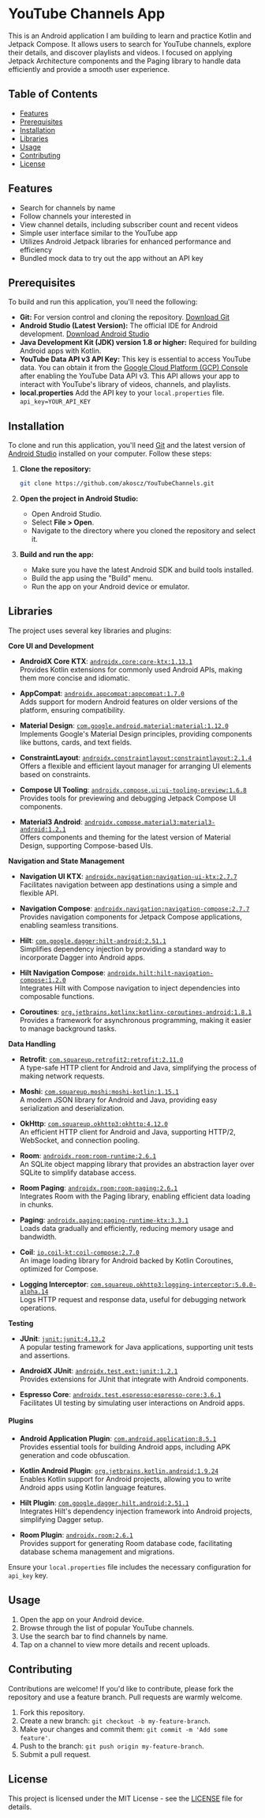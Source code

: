 
# YouTube Channels App

This is an Android application I am building to learn and practice Kotlin and Jetpack Compose. It allows users to search for YouTube channels, explore their details, and discover playlists and videos.  I focused on applying Jetpack Architecture components and the Paging library to handle data efficiently and provide a smooth user experience.

## Table of Contents

- [Features](#features)
- [Prerequisites](#prerequisites)
- [Installation](#installation)
- [Libraries](#libraries)
- [Usage](#usage)
- [Contributing](#contributing)
- [License](#license)

## Features

- Search for channels by name
- Follow channels your interested in
- View channel details, including subscriber count and recent videos
- Simple user interface similar to the YouTube app
- Utilizes Android Jetpack libraries for enhanced performance and efficiency
- Bundled mock data to try out the app without an API key

## Prerequisites
To build and run this application, you'll need the following:

* **Git:** For version control and cloning the repository. [Download Git](https://git-scm.com)
* **Android Studio (Latest Version):** The official IDE for Android development. [Download Android Studio](https://developer.android.com/studio)
* **Java Development Kit (JDK) version 1.8 or higher:** Required for building Android apps with Kotlin.
* **YouTube Data API v3 API Key:** This key is essential to access YouTube data. You can obtain it from the [Google Cloud Platform (GCP) Console](https://console.cloud.google.com/) after enabling the YouTube Data API v3. This API allows your app to interact with YouTube's library of videos, channels, and playlists.
* **local.properties** Add the API key to your `local.properties` file. ```api_key=YOUR_API_KEY```

## Installation

To clone and run this application, you'll need [Git](https://git-scm.com) and the latest version of [Android Studio](https://developer.android.com/studio) installed on your computer. Follow these steps:

1. **Clone the repository:**

   ```bash
   git clone https://github.com/akoscz/YouTubeChannels.git
   ```

2. **Open the project in Android Studio:**

    - Open Android Studio.
    - Select **File > Open**.
    - Navigate to the directory where you cloned the repository and select it.

3. **Build and run the app:**

    - Make sure you have the latest Android SDK and build tools installed.
    - Build the app using the "Build" menu.
    - Run the app on your Android device or emulator.

## Libraries
The project uses several key libraries and plugins:

**Core UI and Development**

- **AndroidX Core KTX**: [`androidx.core:core-ktx:1.13.1`](https://developer.android.com/jetpack/androidx/releases/core)  
  Provides Kotlin extensions for commonly used Android APIs, making them more concise and idiomatic.

- **AppCompat**: [`androidx.appcompat:appcompat:1.7.0`](https://developer.android.com/jetpack/androidx/releases/appcompat)  
  Adds support for modern Android features on older versions of the platform, ensuring compatibility.

- **Material Design**: [`com.google.android.material:material:1.12.0`](https://material.io/develop/android)  
  Implements Google's Material Design principles, providing components like buttons, cards, and text fields.

- **ConstraintLayout**: [`androidx.constraintlayout:constraintlayout:2.1.4`](https://developer.android.com/reference/androidx/constraintlayout/widget/ConstraintLayout)  
  Offers a flexible and efficient layout manager for arranging UI elements based on constraints.

- **Compose UI Tooling**: [`androidx.compose.ui:ui-tooling-preview:1.6.8`](https://developer.android.com/jetpack/compose/tooling)  
  Provides tools for previewing and debugging Jetpack Compose UI components.

- **Material3 Android**: [`androidx.compose.material3:material3-android:1.2.1`](https://developer.android.com/jetpack/compose/material3)  
  Offers components and theming for the latest version of Material Design, supporting Compose-based UIs.

**Navigation and State Management**

- **Navigation UI KTX**: [`androidx.navigation:navigation-ui-ktx:2.7.7`](https://developer.android.com/guide/navigation)  
  Facilitates navigation between app destinations using a simple and flexible API.

- **Navigation Compose**: [`androidx.navigation:navigation-compose:2.7.7`](https://developer.android.com/jetpack/compose/navigation)  
  Provides navigation components for Jetpack Compose applications, enabling seamless transitions.

- **Hilt**: [`com.google.dagger:hilt-android:2.51.1`](https://dagger.dev/hilt/)  
  Simplifies dependency injection by providing a standard way to incorporate Dagger into Android apps.

- **Hilt Navigation Compose**: [`androidx.hilt:hilt-navigation-compose:1.2.0`](https://developer.android.com/jetpack/compose/libraries#hilt)  
  Integrates Hilt with Compose navigation to inject dependencies into composable functions.

- **Coroutines**: [`org.jetbrains.kotlinx:kotlinx-coroutines-android:1.8.1`](https://kotlinlang.org/docs/coroutines-overview.html)  
  Provides a framework for asynchronous programming, making it easier to manage background tasks.

**Data Handling**

- **Retrofit**: [`com.squareup.retrofit2:retrofit:2.11.0`](https://square.github.io/retrofit/)  
  A type-safe HTTP client for Android and Java, simplifying the process of making network requests.

- **Moshi**: [`com.squareup.moshi:moshi-kotlin:1.15.1`](https://github.com/square/moshi)  
  A modern JSON library for Android and Java, providing easy serialization and deserialization.

- **OkHttp**: [`com.squareup.okhttp3:okhttp:4.12.0`](https://square.github.io/okhttp/)  
  An efficient HTTP client for Android and Java, supporting HTTP/2, WebSocket, and connection pooling.

- **Room**: [`androidx.room:room-runtime:2.6.1`](https://developer.android.com/jetpack/androidx/releases/room)  
  An SQLite object mapping library that provides an abstraction layer over SQLite to simplify database access.

- **Room Paging**: [`androidx.room:room-paging:2.6.1`](https://developer.android.com/jetpack/androidx/releases/room)  
  Integrates Room with the Paging library, enabling efficient data loading in chunks.

- **Paging**: [`androidx.paging:paging-runtime-ktx:3.3.1`](https://developer.android.com/topic/libraries/architecture/paging)  
  Loads data gradually and efficiently, reducing memory usage and bandwidth.

- **Coil**: [`io.coil-kt:coil-compose:2.7.0`](https://coil-kt.github.io/coil/compose/)  
  An image loading library for Android backed by Kotlin Coroutines, optimized for Compose.

- **Logging Interceptor**: [`com.squareup.okhttp3:logging-interceptor:5.0.0-alpha.14`](https://square.github.io/okhttp/features/interceptors/)  
  Logs HTTP request and response data, useful for debugging network operations.

**Testing**

- **JUnit**: [`junit:junit:4.13.2`](https://junit.org/junit4/)  
  A popular testing framework for Java applications, supporting unit tests and assertions.

- **AndroidX JUnit**: [`androidx.test.ext:junit:1.2.1`](https://developer.android.com/jetpack/androidx/releases/test)  
  Provides extensions for JUnit that integrate with Android components.

- **Espresso Core**: [`androidx.test.espresso:espresso-core:3.6.1`](https://developer.android.com/training/testing/espresso)  
  Facilitates UI testing by simulating user interactions on Android apps.

#### Plugins

- **Android Application Plugin**: [`com.android.application:8.5.1`](https://developer.android.com/studio/releases/gradle-plugin#updating-plugin)  
  Provides essential tools for building Android apps, including APK generation and code obfuscation.

- **Kotlin Android Plugin**: [`org.jetbrains.kotlin.android:1.9.24`](https://kotlinlang.org/docs/releases.html#release-details)  
  Enables Kotlin support for Android projects, allowing you to write Android apps using Kotlin language features.

- **Hilt Plugin**: [`com.google.dagger.hilt.android:2.51.1`](https://dagger.dev/hilt/)  
  Integrates Hilt's dependency injection framework into Android projects, simplifying Dagger setup.

- **Room Plugin**: [`androidx.room:2.6.1`](https://developer.android.com/jetpack/androidx/releases/room)  
  Provides support for generating Room database code, facilitating database schema management and migrations.

Ensure your `local.properties` file includes the necessary configuration for ```api_key``` key.

## Usage

1. Open the app on your Android device.
2. Browse through the list of popular YouTube channels.
3. Use the search bar to find channels by name.
4. Tap on a channel to view more details and recent uploads.

## Contributing

Contributions are welcome! If you'd like to contribute, please fork the repository and use a feature branch. Pull requests are warmly welcome.

1. Fork this repository.
2. Create a new branch: `git checkout -b my-feature-branch`.
3. Make your changes and commit them: `git commit -m 'Add some feature'`.
4. Push to the branch: `git push origin my-feature-branch`.
5. Submit a pull request.

## License

This project is licensed under the MIT License - see the [LICENSE](LICENSE) file for details.

